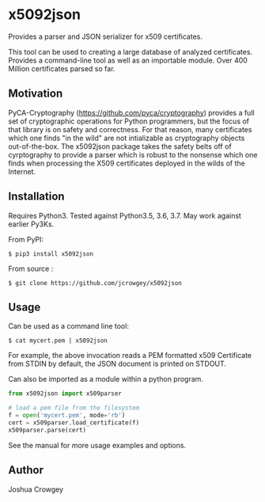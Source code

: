 x5092json
=========

Provides a parser and JSON serializer for x509 certificates.

This tool can be used to creating a large database of analyzed
certificates.  Provides a command-line tool as well as an importable
module.  Over 400 Million certificates parsed so far.

Motivation
----------

PyCA-Cryptography (https://github.com/pyca/cryptography) provides a
full set of cryptographic operations for Python programmers, but the
focus of that library is on safety and correctness.  For that reason,
many certificates which one finds "in the wild" are not intializable
as cryptography objects out-of-the-box.  The x5092json package takes
the safety belts off of cyrptography to provide a parser which is
robust to the nonsense which one finds when processing the X509
certificates deployed in the wilds of the Internet.


Installation
------------

Requires Python3.  Tested against Python3.5, 3.6, 3.7.  May work
against earlier Py3Ks.

From PyPI:

```shell
$ pip3 install x5092json
```

From source :

```shell
$ git clone https://github.com/jcrowgey/x5092json
```


Usage
-----

Can be used as a command line tool:

```shell
$ cat mycert.pem | x5092json
```

For example, the above invocation reads a PEM formatted x509
Certificate from STDIN by default, the JSON document is printed on
STDOUT.

Can also be imported as a module within a python program.

```python
from x5092json import x509parser

# load a pem file from the filesystem
f = open('mycert.pem', mode='rb')
cert = x509parser.load_certificate(f)
x509parser.parse(cert)
```

See the manual for more usage examples and options.


Author
------

Joshua Crowgey
